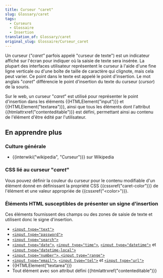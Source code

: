 ```yaml
---
title: Curseur "caret"
slug: Glossary/caret
tags:
  - Curseurs
  - Glossaire
  - Insertion
translation_of: Glossary/caret
original_slug: Glossaire/Curseur_caret
---
```

Un curseur (_"caret"_ parfois appelé "curseur de texte") est un indicateur affiché sur l'écran pour indiquer où la saisie de texte sera insérée. La plupart des interfaces utilisateur représentent le curseur à l'aide d'une fine ligne verticale ou d'une boîte de taille de caractère qui clignote, mais cela peut varier. Ce point dans le texte est appelé le point d'insertion. Le mot anglais "_caret_" différencie le point d'insertion du texte du curseur (_cursor_) de la souris.

Sur le web, un curseur "_caret_" est utilisé pour représenter le point d'insertion dans les éléments {{HTMLElement("input")}} et {{HTMLElement("textarea")}}, ainsi que tous les éléments dont l'attribut {{htmlattrxref("contenteditable")}} est défini, permettant ainsi au contenu de l'élément d'être édité par l'utilisateur.

## En apprendre plus

### Culture générale

- {{interwiki("wikipedia", "Curseur")}} sur Wikipedia

### CSS lié au curseur "_caret_"

Vous pouvez définir la couleur du curseur pour le contenu modifiable d'un élément donné en définissant la propriété CSS {{cssxref("caret-color")}} de l'élément et une valeur appropriée de {{cssxref("&lt;color&gt;")}}.

### Éléments HTML susceptibles de présenter un signe d'insertion

Ces éléments fournissent des champs ou des zones de saisie de texte et utilisent donc le signe d'insertion.

- [`<input type="text">`](/fr/docs/Web/HTML/Element/input/text)
- [`<input type="password">`](/fr/docs/Web/HTML/Element/input/password)
- [`<input type="search">`](/fr/docs/Web/HTML/Element/input/search)
- [`<input type="date">`](/fr/docs/Web/HTML/Element/input/date), [`<input type="time">`](/fr/docs/Web/HTML/Element/input/time), [`<input type="datetime">`](/fr/docs/Web/HTML/Element/input/datetime) et [`<input type="datetime-local">`](/fr/docs/Web/HTML/Element/input/datetime-local)
- [`<input type="number">`](/fr/docs/Web/HTML/Element/input/number)[, ](/fr/docs/Web/HTML/Element/input/number)[`<input type="range">`](/fr/docs/Web/HTML/Element/input/range)
- [`<input type="email">`](/fr/docs/Web/HTML/Element/input/email), [`<input type="tel">`](/fr/docs/Web/HTML/Element/input/%3Cinput_type=_tel_%3E) et [`<input type="url">`](/fr/docs/Web/HTML/Element/input/url)
- {{HTMLElement("textarea")}}
- Tout élément avec son attribut défini {{htmlattrxref("contenteditable")}}
